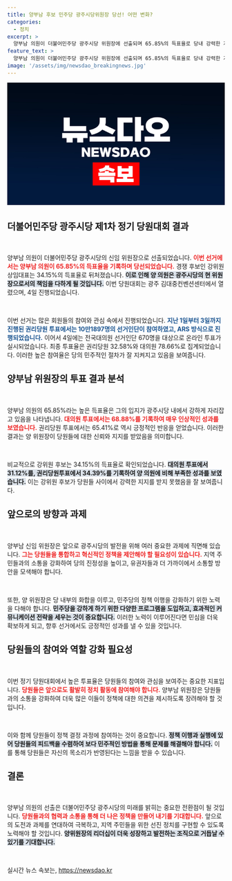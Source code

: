 ```yaml
---
title: 양부남 후보 민주당 광주시당위원장 당선! 어떤 변화?
categories:
  - 정치
excerpt: >
  양부남 의원이 더불어민주당 광주시당 위원장에 선출되며 65.85%의 득표율로 당내 강력한 지지를 받았습니다. 강위원과의 경쟁에서 큰 차이를 보이며, 민주당의 향후 방향성에 대한 기대감을 높이고 있습니다!
feature_text: >
  양부남 의원이 더불어민주당 광주시당 위원장에 선출되며 65.85%의 득표율로 당내 강력한 지지를 받았습니다. 강위원과의 경쟁에서 큰 차이를 보이며, 민주당의 향후 방향성에 대한 기대감을 높이고 있습니다!
image: '/assets/img/newsdao_breakingnews.jpg'
---
```


<p><img src="/assets/img/newsdao_breakingnews.jpg" alt="bookingtag 속보" /></p>

<h2 data-ke-size="size26">더불어민주당 광주시당 제1차 정기 당원대회 결과</h2>

<p data-ke-size="size16">&nbsp;</p>

<p>양부남 의원이 더불어민주당 광주시당의 신임 위원장으로 선출되었습니다. <b><span style="color: #ee2323;">이번 선거에서는 양부남 의원이 65.85%의 득표율을 기록하며 당선되었습니다.</span></b> 경쟁 후보인 강위원 상임대표는 34.15%의 득표율로 뒤처졌습니다. <b><span style="background-color: #21538527;">이로 인해 양 의원은 광주시당의 현 위원장으로서의 책임을 다하게 될 것입니다.</span></b> 이번 당원대회는 광주 김대중컨벤션센터에서 열렸으며, 4일 진행되었습니다. </p>

<p data-ke-size="size16">&nbsp;</p>

<p>이번 선거는 많은 회원들의 참여와 관심 속에서 진행되었습니다. <b><span style="color: #1a5490;">지난 1일부터 3일까지 진행된 권리당원 투표에서는 10만1897명의 선거인단이 참여하였고, ARS 방식으로 진행되었습니다.</span></b> 이어서 4일에는 전국대의원 선거인단 670명을 대상으로 온라인 투표가 실시되었습니다. 최종 투표율은 권리당원 32.58%와 대의원 78.66%로 집계되었습니다. 이러한 높은 참여율은 당의 민주적인 절차가 잘 지켜지고 있음을 보여줍니다.</p>

<h2 data-ke-size="size26">양부남 위원장의 투표 결과 분석</h2>

<p data-ke-size="size16">&nbsp;</p>

<p>양부남 의원의 65.85%라는 높은 득표율은 그의 입지가 광주시당 내에서 강하게 자리잡고 있음을 나타냅니다. <b><span style="color: #ee2323;">대의원 투표에서는 68.88%를 기록하여 매우 인상적인 성과를 보였습니다.</span></b> 권리당원 투표에서는 65.41%로 역시 긍정적인 반응을 얻었습니다. 이러한 결과는 양 위원장이 당원들에 대한 신뢰와 지지를 받았음을 의미합니다. </p>

<p data-ke-size="size16">&nbsp;</p>

<p>비교적으로 강위원 후보는 34.15%의 득표율로 확인되었습니다. <b><span style="background-color: #21538527;">대의원 투표에서 31.12%를, 권리당원투표에서 34.39%를 기록하여 양 의원에 비해 부족한 성과를 보였습니다.</span></b> 이는 강위원 후보가 당원들 사이에서 강력한 지지를 받지 못했음을 잘 보여줍니다. </p>

<h2 data-ke-size="size26">앞으로의 방향과 과제</h2>

<p data-ke-size="size16">&nbsp;</p>

<p>양부남 신임 위원장은 앞으로 광주시당의 발전을 위해 여러 중요한 과제에 직면해 있습니다. <b><span style="color: #ee2323;">그는 당원들을 통합하고 혁신적인 정책을 제안해야 할 필요성이 있습니다.</span></b> 지역 주민들과의 소통을 강화하여 당의 진정성을 높이고, 유권자들과 더 가까이에서 소통할 방안을 모색해야 합니다. </p>

<p data-ke-size="size16">&nbsp;</p>

<p>또한, 양 위원장은 당 내부의 화합을 이루고, 민주당의 정책 이행을 강화하기 위한 노력을 다해야 합니다. <b><span style="background-color: #21538527;">민주당을 강하게 하기 위한 다양한 프로그램을 도입하고, 효과적인 커뮤니케이션 전략을 세우는 것이 중요합니다.</span></b> 이러한 노력이 이루어진다면 민심을 더욱 확보하게 되고, 향후 선거에서도 긍정적인 성과를 낼 수 있을 것입니다. </p>

<h2 data-ke-size="size26">당원들의 참여와 역할 강화 필요성</h2>

<p data-ke-size="size16">&nbsp;</p>

<p>이번 정기 당원대회에서 높은 투표율은 당원들의 참여와 관심을 보여주는 중요한 지표입니다. <b><span style="color: #ee2323;">당원들은 앞으로도 활발히 정치 활동에 참여해야 합니다.</span></b> 양부남 위원장은 당원들과의 소통을 강화하여 더욱 많은 이들이 정책에 대한 의견을 제시하도록 장려해야 할 것입니다.</p>

<p data-ke-size="size16">&nbsp;</p>

<p>이와 함께 당원들이 정책 결정 과정에 참여하는 것이 중요합니다. <b><span style="background-color: #21538527;">정책 이행과 실행에 있어 당원들의 피드백을 수렴하여 보다 민주적인 방법을 통해 문제를 해결해야 합니다.</span></b> 이를 통해 당원들은 자신의 목소리가 반영된다는 느낌을 받을 수 있습니다. </p>

<h2 data-ke-size="size26">결론</h2>

<p data-ke-size="size16">&nbsp;</p>

<p>양부남 의원의 선출은 더불어민주당 광주시당의 미래를 밝히는 중요한 전환점이 될 것입니다. <b><span style="color: #ee2323;">당원들과의 협력과 소통을 통해 더 나은 정책을 만들어 내기를 기대합니다.</span></b> 앞으로의 도전과 과제를 연대하여 극복하고, 지역 주민들을 위한 선진 정치를 구현할 수 있도록 노력해야 할 것입니다.  <b><span style="background-color: #21538527;">양위원장의 리더십이 더욱 성장하고 발전하는 조직으로 거듭날 수 있기를 기대합니다.</span></b>  </p>

<p data-ke-size="size16">&nbsp;</p>
실시간 뉴스 속보는, <a href="https://newsdao.kr" rel="dofollow">https://newsdao.kr</a>


